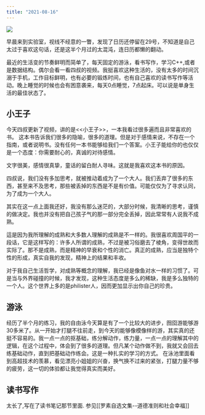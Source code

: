 ```yaml
---
title: "2021-08-16"
---
```


![](https://raw.githubusercontent.com/LostBirdx/imgae/main/img/IMG_20210816_083650.jpg)


早晨来到实验室，视线不经意的一瞥，发现了日历还停留在29号，不知道是自己太过于喜欢这句话，还是这半个月过的太混沌，连日历都懒的翻动。


最近的生活变的节奏鲜明而简单了，每天固定的游泳，看书写作，学习C++,或者是数据结构。偶尔会看一看四叔的视频。我挺喜欢这种生活的，没有太多的时间沉溺于手机，工作目标鲜明，也有必要的锻炼时间，也有自己喜欢的读书写作等活动。晚上睡觉的时候也会有困意袭来，每天0点睡觉，7点起床。可以说是单身生活的最佳状态了。


## 小王子
今天四叔更新了视频，讲的是<<小王子>>，一本我看过很多遍而且非常喜欢的书。
这本书告诉我们很多的隐喻，很多的道理。但是对于感情来说，不存在一个指南，或者说明书。没有任何一本书能够给我们一个答案。小王子能给你的也仅仅是一个态度：你需要耐心的，真诚的对待感情。

文字很美，感情很真挚，童话的留白耐人寻味。这就是我喜欢这本书的原因。

四叔说，我们没有多加思考，就被推动着成为了一个大人。我们丢弃了很多的东西，甚至来不及思考，那些被丢掉的东西是不是有价值。可能仅仅为了寻求认同，为了成为一个大人。

其实在这一点上面我还好，我没有那么迷茫的，大部分时候，我清晰的思考，谨慎的做决定。我也并没有把自己孩子气的那一部分完全丢掉，因此常常有人说我不成熟。

這是因为我所理解的成熟和大多数人理解的成熟是不一样的。我很喜欢周国平的一段话，它是这样写的：许多人所谓的成熟，不过是被习俗磨去了棱角，变得世故而实际了。那不是成熟，而是精神的早衰和个性的消亡。真正的成熟，应当是独特个性的形成，真实自我的发现，精神上的结果和丰收。

对于我自己生活哲学，对成熟等概念的理解，我已经是像鱼对水一样的习惯了。可是当与外界碰撞的时候，我才发现，这种生活态度是多么的稀缺，我是多么独特的一个人。这个世界上多的是philister人，因而更加显示出你自己的珍贵。

## 游泳
经历了半个月的练习，我的自由泳今天算是有了一个比较大的进步，囫囵游能够游30多米了。从一开始才打腿不往前走，到今天的能够像模像样的游，其实真的还挺不容易的。我一点一点的抠基础，练分解动作，练力量，一点一点的理解其中的逻辑，在这个过程中，体会到了很多的道理。但凡某个动作做不到，我就又会回去练基础动作，直到把基础动作练会。这是一种扎实的学习的方式。
在泳池里面看到高超技术的羡慕，看见漂亮小姐姐的兴奋，换气换不过来的紧张，打腿力量不够的疲劳，这一切的体验都让我觉得真实而美好。



## 读书写作

太长了,写在了读书笔记那节里面.
参见[[罗素自选文集--道德准则和社会幸福]]



